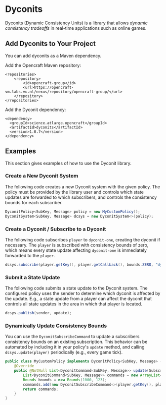 
# Dyconits

Dyconits (Dynamic Consistency Units) is a library that allows _dynamic consistency tradeoffs_ in real-time applications
such as online games.

## Add Dyconits to Your Project

You can add dyconits as a Maven dependency.

Add the Opencraft Maven repository:

```
<repositories>
    <repository>
        <id>opencraft-group</id>
        <url>https://opencraft-vm.labs.vu.nl/nexus/repository/opencraft-group/</url>
    </repository>
</repositories>
```

Add the Dyconit dependency:

```
<dependency>
  <groupId>science.atlarge.opencraft</groupId>
  <artifactId>dyconits</artifactId>
  <version>1.0.7</version>
</dependency>
```

## Examples

This section gives examples of how to use the Dyconit library.

### Create a New Dyconit System

The following code creates a new Dyconit system with the given policy.
The policy must be provided by the library user and controls which state updates are forwarded to which subscribers,
and controls the consistency bounds for each subscriber.

```java
DyconitPolicy<SubKey, Message> policy = new MyCustomPolicy();
DyconitSystem<SubKey, Message> dcsys = new DyconitSystem<>(policy);
```

### Create a Dyconit / Subscribe to a Dyconit

The following code subscribes `player` to `dyconit-one`, creating the dyconit if necessary.
The `player` is subscribed with consistency bounds of zero, which means every state update affecting `dyconit-one`
is immediately forwarded to the `player`.

```java
dcsys.subscribe(player.getKey(), player.getCallback(), bounds.ZERO, "dyconit-one");
```

### Submit a State Update

The following code submits a state update to the Dyconit system. The configured policy uses the sender to determine
which dyconit is affected by the update. E.g., a state update from a player can affect the dyconit that controls all
state updates in the area in which that player is located.

```java
dcsys.publish(sender, update);
```

### Dynamically Update Consistency Bounds

You can use the `DyconitSubscribeCommand` to update a subscribers consistency bounds on an existing subscription.
This behavior can be automated by including it in your policy's `update` method,
and calling `dcsys.update(player)` periodically (e.g., every game tick).

```java
public class MyCustomPolicy implements DyconitPolicy<SubKey, Message> {
    @Override
    public @NotNull List<DyconitCommand<SubKey, Message>> update(Subscriber<SubKey, Message> player) {
        List<DyconitCommand<SubKey, Message>> commands = new ArrayList<>();
        Bounds bounds = new Bounds(1000, 123);
        commands.add(new DyconitSubscribeCommand<>(player.getKey(), player.getCallback(), bounds, "dyconit-one"));
        return commands;
    }
}
```
